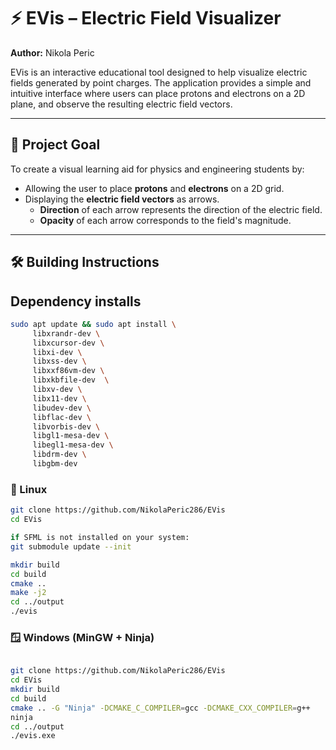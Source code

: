 # ⚡ EVis – Electric Field Visualizer

**Author:** Nikola Peric

EVis is an interactive educational tool designed to help visualize electric fields generated by point charges. The application provides a simple and intuitive interface where users can place protons and electrons on a 2D plane, and observe the resulting electric field vectors.

---

## 🎯 Project Goal

To create a visual learning aid for physics and engineering students by:

- Allowing the user to place **protons** and **electrons** on a 2D grid.
- Displaying the **electric field vectors** as arrows.
  - **Direction** of each arrow represents the direction of the electric field.
  - **Opacity** of each arrow corresponds to the field's magnitude.

---

## 🛠️ Building Instructions

## Dependency installs

```bash
sudo apt update && sudo apt install \
     libxrandr-dev \
     libxcursor-dev \
     libxi-dev \
     libxss-dev \
     libxxf86vm-dev \
     libxkbfile-dev  \
     libxv-dev \
     libx11-dev \
     libudev-dev \
     libflac-dev \
     libvorbis-dev \
     libgl1-mesa-dev \
     libegl1-mesa-dev \
     libdrm-dev \
     libgbm-dev
```

### 🔧 Linux

```bash
git clone https://github.com/NikolaPeric286/EVis
cd EVis

if SFML is not installed on your system:
git submodule update --init 

mkdir build
cd build
cmake ..
make -j2
cd ../output
./evis
```

### 🪟 Windows (MinGW + Ninja)
```bash

git clone https://github.com/NikolaPeric286/EVis
cd EVis
mkdir build
cd build
cmake .. -G "Ninja" -DCMAKE_C_COMPILER=gcc -DCMAKE_CXX_COMPILER=g++
ninja
cd ../output
./evis.exe
```
